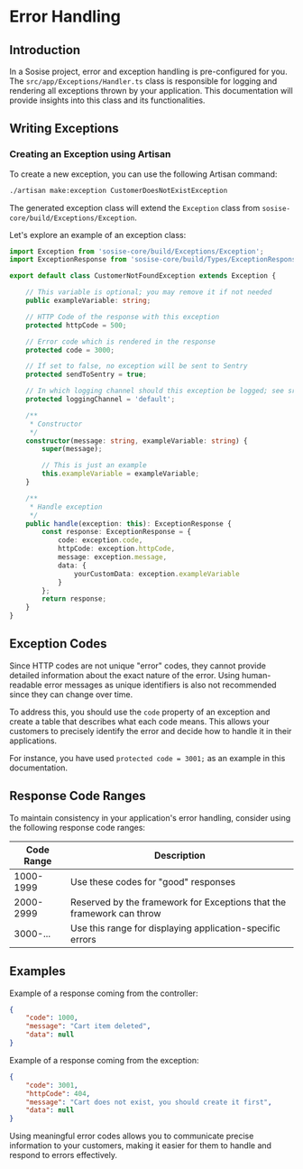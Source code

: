 # Error Handling

## Introduction

In a Sosise project, error and exception handling is pre-configured for you. The `src/app/Exceptions/Handler.ts` class is responsible for logging and rendering all exceptions thrown by your application. This documentation will provide insights into this class and its functionalities.

## Writing Exceptions

### Creating an Exception using Artisan

To create a new exception, you can use the following Artisan command:

```sh
./artisan make:exception CustomerDoesNotExistException
```

The generated exception class will extend the `Exception` class from `sosise-core/build/Exceptions/Exception`.

Let's explore an example of an exception class:

```typescript
import Exception from 'sosise-core/build/Exceptions/Exception';
import ExceptionResponse from 'sosise-core/build/Types/ExceptionResponse';

export default class CustomerNotFoundException extends Exception {

    // This variable is optional; you may remove it if not needed
    public exampleVariable: string;

    // HTTP Code of the response with this exception
    protected httpCode = 500;

    // Error code which is rendered in the response
    protected code = 3000;

    // If set to false, no exception will be sent to Sentry
    protected sendToSentry = true;

    // In which logging channel should this exception be logged; see src/config/logging.ts
    protected loggingChannel = 'default';

    /**
     * Constructor
     */
    constructor(message: string, exampleVariable: string) {
        super(message);

        // This is just an example
        this.exampleVariable = exampleVariable;
    }

    /**
     * Handle exception
     */
    public handle(exception: this): ExceptionResponse {
        const response: ExceptionResponse = {
            code: exception.code,
            httpCode: exception.httpCode,
            message: exception.message,
            data: {
                yourCustomData: exception.exampleVariable
            }
        };
        return response;
    }
}
```

## Exception Codes

Since HTTP codes are not unique "error" codes, they cannot provide detailed information about the exact nature of the error. Using human-readable error messages as unique identifiers is also not recommended since they can change over time.

To address this, you should use the `code` property of an exception and create a table that describes what each code means. This allows your customers to precisely identify the error and decide how to handle it in their applications.

For instance, you have used `protected code = 3001;` as an example in this documentation.

## Response Code Ranges

To maintain consistency in your application's error handling, consider using the following response code ranges:

| Code Range | Description |
| ---------- | ----------- |
| 1000-1999  | Use these codes for "good" responses |
| 2000-2999  | Reserved by the framework for Exceptions that the framework can throw |
| 3000-...   | Use this range for displaying application-specific errors |

## Examples

Example of a response coming from the controller:

```json
{
    "code": 1000,
    "message": "Cart item deleted",
    "data": null
}
```

Example of a response coming from the exception:

```json
{
    "code": 3001,
    "httpCode": 404,
    "message": "Cart does not exist, you should create it first",
    "data": null
}
```

Using meaningful error codes allows you to communicate precise information to your customers, making it easier for them to handle and respond to errors effectively.